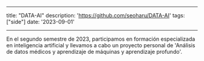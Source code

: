 
---
title: "DATA-AI"
description: 'https://github.com/seoharu/DATA-AI'
tags: ["side"]
date: '2023-09-01'

---
En el segundo semestre de 2023, participamos en formación especializada en inteligencia artificial y llevamos a cabo un proyecto personal de 'Análisis de datos médicos y aprendizaje de máquinas y aprendizaje profundo'.